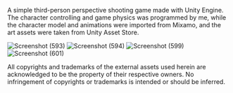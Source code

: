A simple third-person perspective shooting game made with Unity Engine. The character controlling and game physics was programmed by me, while the character model and animations were imported from Mixamo, and the art assets were taken from Unity Asset Store.

![Screenshot (593)](https://github.com/SpdSahil/Basic-TPP-Shooter/assets/115253925/3458f368-a099-4cc4-9d81-3af092b0c53f)
![Screenshot (594)](https://github.com/SpdSahil/Basic-TPP-Shooter/assets/115253925/05597598-dc85-4636-ac4b-25c4ba299317)
![Screenshot (599)](https://github.com/SpdSahil/Basic-TPP-Shooter/assets/115253925/14866807-174f-4452-9e06-36ee7b64241b)
![Screenshot (601)](https://github.com/SpdSahil/Basic-TPP-Shooter/assets/115253925/e455f450-c2c0-4462-afed-ef8d15b2581c)

All copyrights and trademarks of the external assets used herein are acknowledged to be the property of their respective owners. No infringement of copyrights or trademarks is intended or should be inferred.
